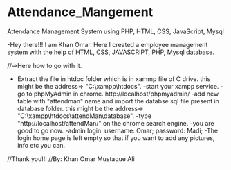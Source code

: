 # Attendance_Mangement
Attendance Management System using PHP, HTML, CSS, JavaScript, Mysql

-Hey there!!!
I am Khan Omar.
Here I created a employee management system with the help of HTML, CSS, JAVASCRIPT, PHP, Mysql database.

//=>Here how to go with it.
- Extract the file in htdoc folder which is in xammp file of C drive.
this might be the address=> "C:\xampp\htdocs".
-start your xampp service.
-go to phpMyAdmin in chrome.
http://localhost/phpmyadmin/
-add new table with "attendman" name and import the databse sql file present in database folder.
this might be the address=> "C:\xampp\htdocs\attendMan\database".
-type "http://localhost/attendMan/" on the chrome search engine.
-you are good to go now.
-admin login:
	username: Omar;
	password: Madi;
-The login home page is left empty so that if you want to add any pictures, info etc you can.

//Thank you!!!
//By:
	Khan Omar Mustaque Ali
